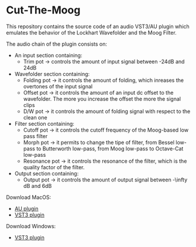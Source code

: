 # Cut-The-Moog

This repository contains the source code of an audio VST3/AU plugin which emulates the behavior of the Lockhart Wavefolder and the Moog Filter.

The audio chain of the plugin consists on:

* An input section containing:
  * Trim pot -> controls the amount of input signal between -24dB and 24dB
* Wavefolder section containing:
  * Folding pot -> it controls the amount of folding, which inreases the overtones of the input signal
  * Offset pot -> it controls the amount of an input dc offset to the wavefolder. The more you increase the offset the more the signal clips
  * D/W pot -> it controls the amount of folding signal with respect to the clean one
* Filter section containing: 
  * Cutoff pot -> it controls the cutoff frequency of the Moog-based low pass filter
  * Morph pot -> it permits to change the tipe of filter, from Bessel low-pass to Butterworth low-pass, from Moog low-pass to Octave-Cat low-pass
  * Resonance pot -> it controls the resonance of the filter, which is the quality factor of the filter.
* Output section containing:
  * Output pot -> it controls the amount of output signal between -\infty dB and 6dB 

Download MacOS:
 * [AU plugin](https://drive.google.com/uc?export=download&id=1yt-Q2vylrGsB_E6Co1mHKTw1sAXeGlsM)
 * [VST3 plugin](https://drive.google.com/uc?export=download&id=11YEXHDKH9UXdMW28pj3kiNKorzJ1hrq8)

Download Windows:
 * [VST3 plugin](https://drive.google.com/uc?export=download&id=16XUAEnJRFdHHKgm6Jm4SFyyawiXm5w7_)

